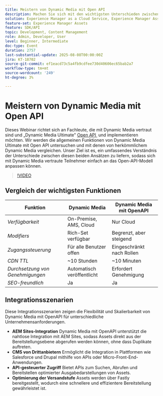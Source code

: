 ```yaml
---
title: Meistern von Dynamic Media mit Open API
description: Machen Sie sich mit den wichtigsten Unterschieden zwischen herkömmlichem Dynamic Media und dem Open-API-Modell vertraut und erfahren Sie, wie Sie Dynamic Media Ultimate mit Open API erfolgreich umstellen und implementieren können.
solution: Experience Manager as a Cloud Service, Experience Manager Assets
feature-set: Experience Manager Assets
feature: SDK/API
topic: Development, Content Management
role: Admin, Developer, User
level: Beginner, Intermediate
doc-type: Event
duration: 2757
last-substantial-update: 2025-08-08T00:00:00Z
jira: KT-18702
source-git-commit: ef1eacd73c5a4fb9cdfee730d40606ec65bab2a7
workflow-type: tm+mt
source-wordcount: '249'
ht-degree: 3%

---
```



# Meistern von Dynamic Media mit Open API

Dieses Webinar richtet sich an Fachleute, die mit Dynamic Media vertraut sind und „Dynamic Media Ultimate&quot; [&#x200B; Open API &#x200B;](https://experienceleague.adobe.com/de/docs/experience-manager-cloud-service/content/assets/dynamicmedia/dm-prime-ultimate) und implementieren möchten.  Wir werden die allgemeinen Funktionen von Dynamic Media Ultimate mit Open API untersuchen und mit denen von herkömmlichem Dynamic Media vergleichen. Unser Ziel ist es, ein umfassendes Verständnis der Unterschiede zwischen diesen beiden Ansätzen zu liefern, sodass sich mit Dynamic Media vertraute Teilnehmer einfach an das Open-API-Modell anpassen können.

>[!VIDEO](https://video.tv.adobe.com/v/3470620/?learn=on&enablevpops)

## Vergleich der wichtigsten Funktionen

| Funktion | Dynamic Media | Dynamic Media mit OpenAPI |
|-----------------------------|------------------------|----------------------------|
| *Verfügbarkeit* | On-Premise, AMS, Cloud | Nur Cloud |
| *Modifiers* | Rich-Set verfügbar | Begrenzt, aber steigend |
| *Zugangssteuerung* | Für alle Benutzer offen | Eingeschränkt nach Rollen |
| *CDN TTL* | ~10 Stunden | ~10 Minuten |
| *Durchsetzung von Genehmigungen* | Automatisch veröffentlicht | Erfordert Genehmigung |
| *SEO-freundlich* | Ja | Ja |

## Integrationsszenarien

Diese Integrationsszenarien zeigen die Flexibilität und Skalierbarkeit von Dynamic Media mit OpenAPI für unterschiedliche Unternehmensanforderungen.

* **AEM Sites-Integration** Dynamic Media mit OpenAPI unterstützt die nahtlose Integration mit AEM Sites, sodass Assets direkt aus der Bereitstellungsebene abgerufen werden können, ohne dass Duplikate auftreten.
* **CMS von Drittanbietern** Ermöglicht die Integration in Plattformen wie Salesforce und Drupal mithilfe von APIs oder Micro-Front-End-Anwendungen.
* **API-gesteuerter Zugriff** Bietet APIs zum Suchen, Abrufen und Bereitstellen optimierter Ausgabedarstellungen von Assets.
* **Optimierung der Versandstufe** Assets werden über Fastly bereitgestellt, wodurch eine schnellere und effizientere Bereitstellung gewährleistet ist.